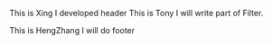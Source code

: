 This is Xing
I developed header
This is Tony
I will write part of Filter.


This is HengZhang
I will do footer

